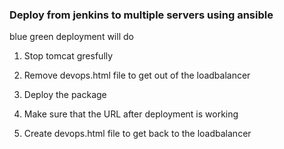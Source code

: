 ### Deploy from jenkins to multiple servers using ansible

blue green deployment will do 

1. Stop tomcat gresfully 

2. Remove devops.html file to get out of the loadbalancer

3. Deploy the package

4. Make sure that the URL after deployment is working 

5. Create devops.html file to get back to the loadbalancer
